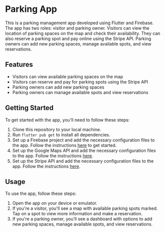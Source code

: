 # Parking App

This is a parking management app developed using Flutter and Firebase. The app has two roles: visitor and parking owner. Visitors can view the location of parking spaces on the map and check their availability. They can also reserve a parking spot and pay online using the Stripe API. Parking owners can add new parking spaces, manage available spots, and view reservations.

## Features

- Visitors can view available parking spaces on the map
- Visitors can reserve and pay for parking spots using the Stripe API
- Parking owners can add new parking spaces
- Parking owners can manage available spots and view reservations

## Getting Started

To get started with the app, you'll need to follow these steps:

1. Clone this repository to your local machine.
2. Run `flutter pub get` to install all dependencies.
3. Set up a Firebase project and add the necessary configuration files to the app. Follow the instructions [here](https://firebase.flutter.dev/docs/overview/#initializing-flutterfire) to get started.
4. Set up the Google Maps API and add the necessary configuration files to the app. Follow the instructions [here](https://pub.dev/packages/google_maps_flutter).
5. Set up the Stripe API and add the necessary configuration files to the app. Follow the instructions [here](https://stripe.com/docs/payments/accept-a-payment?platform=flutter).

## Usage

To use the app, follow these steps:

1. Open the app on your device or emulator.
2. If you're a visitor, you'll see a map with available parking spots marked. Tap on a spot to view more information and make a reservation.
3. If you're a parking owner, you'll see a dashboard with options to add new parking spaces, manage available spots, and view reservations.

